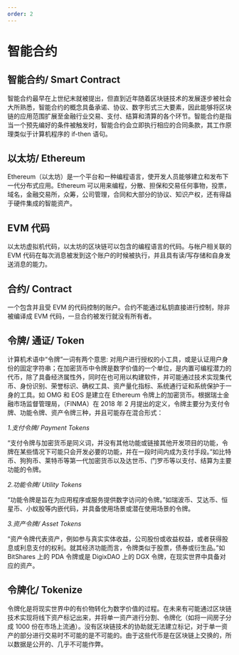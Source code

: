 ```yaml
---
order: 2
---
```


# 智能合约

## 智能合约/ Smart Contract

智能合约最早在上世纪末就被提出，但直到近年随着区块链技术的发展逐步被社会大所熟悉，智能合约的概念具备承诺、协议、数字形式三大要素，因此能够将区块链的应用范围扩展至金融行业交易、支付、结算和清算的各个环节。智能合约是指当一个预先编好的条件被触发时，智能合约会立即执行相应的合同条款，其工作原理类似于计算机程序的 if-then 语句。

## 以太坊/ Ethereum

Ethereum（以太坊）是一个平台和一种编程语言，使开发人员能够建立和发布下一代分布式应用。Ethereum 可以用来编程，分散、担保和交易任何事物，投票，域名，金融交易所，众筹，公司管理，合同和大部分的协议、知识产权，还有得益于硬件集成的智能资产。

## EVM 代码

以太坊虚拟机代码，以太坊的区块链可以包含的编程语言的代码。与帐户相关联的 EVM 代码在每次消息被发到这个账户的时候被执行，并且具有读/写存储和自身发送消息的能力。

## 合约/ Contract

一个包含并且受 EVM 的代码控制的账户。合约不能通过私钥直接进行控制，除非被编译成 EVM 代码，一旦合约被发行就没有所有者。

## 令牌/ 通证/ Token

计算机术语中“令牌”一词有两个意思: 对用户进行授权的小工具，或是认证用户身份的固定字符串；在加密货币中令牌是数字价值的一个单位，是内置可编程潜力的代币，除了具备经济属性外，同时在也可用以构建软件，并可能通过技术实现集代币、身份识别、荣誉标识、确权工具、资产量化指标、系统通行证和系统保护于一身的工具。如 OMG 和 EOS 是建立在 Ethereum 令牌上的加密货币。根据瑞士金融市场监督管理局，（FINMA）在 2018 年 2 月提出的定义，令牌主要分为支付令牌、功能令牌、资产令牌三种，并且可能存在混合形式：

*1.支付令牌/ Payment Tokens*

“支付令牌与加密货币是同义词，并没有其他功能或链接其他开发项目的功能，令牌在某些情况下可能只会开发必要的功能，并在一段时间内成为支付手段。”如比特币、狗狗币、莱特币等第一代加密货币以及达世币、门罗币等以支付、结算为主要功能的令牌。

*2.功能令牌/ Utility Tokens*

“功能令牌是旨在为应用程序或服务提供数字访问的令牌。”如瑞波币、艾达币、恒星币、小蚁股等内嵌代码，并具备使用场景或潜在使用场景的令牌。

*3.资产令牌/ Asset Tokens*

“资产令牌代表资产，例如参与真实实体收益，公司股份或收益权益，或者获得股息或利息支付的权利。就其经济功能而言，令牌类似于股票，债券或衍生品。”如 BitShares 上的 PDA 令牌或是 DigixDAO 上的 DGX 令牌，在现实世界中具备对应的资产。

## 令牌化/ Tokenize

令牌化是将现实世界中的有价物转化为数字价值的过程。在未来有可能通过区块链技术实现将线下资产标记出来，并将单一资产进行分割、令牌化（如将一间房子分成 1000 份在市场上流通）。没有区块链技术的协助就无法建立标记，对于单一资产的部分进行交易时不可能的是不可能的。由于这些代币是在区块链上交换的，所以数据是公开的、几乎不可能作弊。